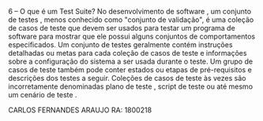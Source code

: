 
6 – O que é um Test Suite?
No desenvolvimento de software , um conjunto de testes , menos conhecido como "conjunto de validação", 
é uma coleção de casos de teste que devem ser usados ​​para testar um programa de software para mostrar 
que ele possui alguns conjuntos de comportamentos especificados. Um conjunto de testes geralmente 
contém instruções detalhadas ou metas para cada coleção de casos de teste e informações sobre a 
configuração do sistema a ser usada durante o teste. Um grupo de casos de teste também pode conter
 estados ou etapas de pré-requisitos e descrições dos testes a seguir.
Coleções de casos de teste às vezes são incorretamente denominadas plano 
de teste , script de teste ou até mesmo um cenário de teste .

CARLOS FERNANDES ARAUJO RA: 1800218
